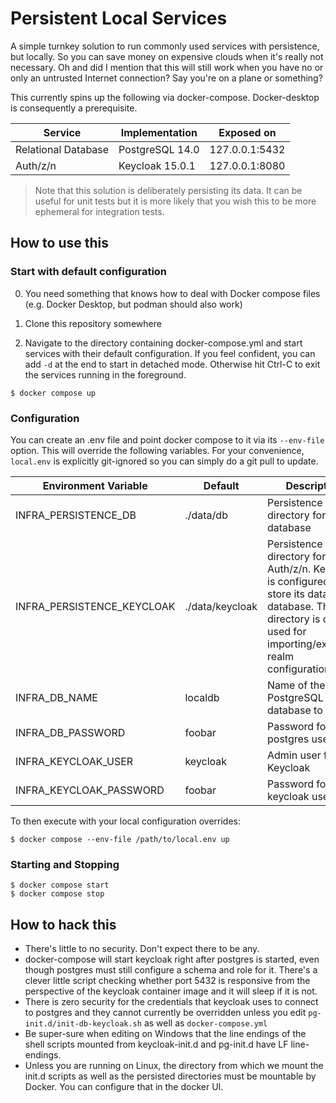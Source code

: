 # Persistent Local Services

A simple turnkey solution to run commonly used services with persistence, but locally. So you can save money on expensive clouds when it's really not necessary. Oh and did I mention that this will still work when you have no or only an untrusted Internet connection? Say you're on a plane or something?

This currently spins up the following via docker-compose. Docker-desktop is consequently a prerequisite.

| Service | Implementation | Exposed on |
|---------|----------------|------------|
| Relational Database | PostgreSQL 14.0 | 127.0.0.1:5432 | 
| Auth/z/n | Keycloak 15.0.1 | 127.0.0.1:8080 |

>Note that this solution is deliberately persisting its data. It can be useful for unit tests but it is more likely that you wish this to be more ephemeral for integration tests.

## How to use this

### Start with default configuration

0. You need something that knows how to deal with Docker compose files (e.g. Docker Desktop, but podman should also work)

1. Clone this repository somewhere

2. Navigate to the directory containing docker-compose.yml and start services with their default configuration. If you feel confident, you can add `-d` at the end to start in detached mode. Otherwise hit Ctrl-C to exit the services running in the foreground.

```shell
$ docker compose up
```

### Configuration

You can create an .env file and point docker compose to it via its `--env-file` option. This will override the following variables. For your convenience, `local.env` is explicitly git-ignored so you can simply do a git pull to update.

| Environment Variable | Default | Description |
|----------------------|---------|-------------|
| INFRA_PERSISTENCE_DB | ./data/db | Persistence directory for the database |
| INFRA_PERSISTENCE_KEYCLOAK | ./data/keycloak | Persistence directory for Auth/z/n. Keycloak is configured to store its data in the database. This directory is only used for importing/exporting realm configurations |
| INFRA_DB_NAME        | localdb | Name of the PostgreSQL database to spin up |
| INFRA_DB_PASSWORD    | foobar  | Password for the postgres user |
| INFRA_KEYCLOAK_USER  | keycloak | Admin user for Keycloak |
| INFRA_KEYCLOAK_PASSWORD | foobar | Password for the keycloak user |

To then execute with your local configuration overrides:

```shell
$ docker compose --env-file /path/to/local.env up
```

### Starting and Stopping

```shell
$ docker compose start
$ docker compose stop
```

## How to hack this

* There's little to no security. Don't expect there to be any.
* docker-compose will start keycloak right after postgres is started, even though postgres must still configure a schema and role for it. There's a clever little script checking whether port 5432 is responsive from the perspective of the keycloak container image and it will sleep if it is not.
* There is zero security for the credentials that keycloak uses to connect to postgres and they cannot currently be overridden unless you edit `pg-init.d/init-db-keycloak.sh` as well as `docker-compose.yml`
* Be super-sure when editing on Windows that the line endings of the shell scripts mounted from keycloak-init.d and pg-init.d have LF line-endings.
* Unless you are running on Linux, the directory from which we mount the init.d scripts as well as the persisted directories must be mountable by Docker. You can configure that in the docker UI.


